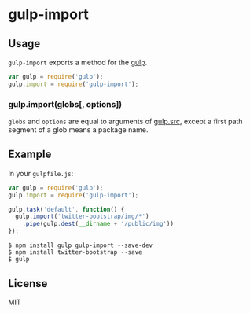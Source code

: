 # gulp-import

## Usage

`gulp-import` exports a method for the [gulp](https://github.com/gulpjs/gulp).

```javascript
var gulp = require('gulp');
gulp.import = require('gulp-import');
```

### gulp.import(globs[, options])

`globs` and `options` are equal to arguments of [gulp.src](https://github.com/gulpjs/gulp/blob/master/docs/API.md#gulpsrcglobs-options),
except a first path segment of a glob means a package name.

## Example

In your `gulpfile.js`:

```javascript
var gulp = require('gulp');
gulp.import = require('gulp-import');

gulp.task('default', function() {
  gulp.import('twitter-bootstrap/img/*')
    .pipe(gulp.dest(__dirname + '/public/img'))
});
```

```
$ npm install gulp gulp-import --save-dev
$ npm install twitter-bootstrap --save
$ gulp
```

## License

MIT
